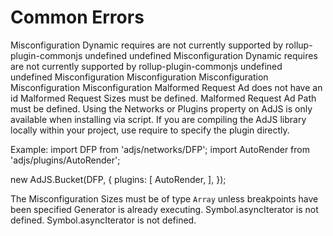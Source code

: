 # Common Errors
 Misconfiguration 	    Dynamic requires are not currently supported by rollup-plugin-commonjs undefined undefined Misconfiguration 	    Dynamic requires are not currently supported by rollup-plugin-commonjs undefined undefined Misconfiguration 	    Misconfiguration 	    Misconfiguration 	    Misconfiguration 	    Misconfiguration 	    Malformed Request Ad does not have an id Malformed Request Sizes must be defined. Malformed Request Ad Path must be defined. 
Using the Networks or Plugins property on AdJS is only available when installing via script.
If you are compiling the AdJS library locally within your project, use require to
specify the plugin directly.

Example:
  import DFP from 'adjs/networks/DFP';
  import AutoRender from 'adjs/plugins/AutoRender';

  new AdJS.Bucket(DFP, {
    plugins: [
      AutoRender,
    ],
  });
       
The  Misconfiguration Sizes must be of type `Array` unless breakpoints have been specified Generator is already executing. Symbol.asyncIterator is not defined. Symbol.asyncIterator is not defined.